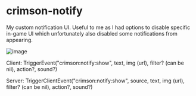 # crimson-notify
 
My custom notification UI. Useful to me as I had options to disable specific in-game UI which unfortunately also disabled some notifications from appearing.

![image](https://github.com/user-attachments/assets/5b0311b0-8536-4ead-8947-f9c996587a73)

Client: TriggerEvent("crimson:notify:show", text, img (url), filter? (can be nil), action?, sound?)

Server: TriggerClientEvent("crimson:notify:show", source, text, img (url), filter? (can be nil), action?, sound?)
